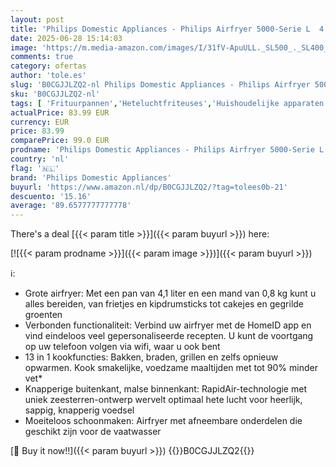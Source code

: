 ```yaml
---
layout: post
title: 'Philips Domestic Appliances - Philips Airfryer 5000-Serie L  4 1L  0 8Kg   13-in-1 Airfryer  Wifi-verbinding  90% Minder vet met Rapid Air-technologie  HomeID-app  HD9255/80 '
date: 2025-06-28 15:14:03
image: 'https://m.media-amazon.com/images/I/31fV-ApuULL._SL500_._SL400_.jpg'
comments: true
category: ofertas
author: 'tole.es'
slug: 'B0CGJJLZQ2-nl Philips Domestic Appliances - Philips Airfryer 5000-Serie...'
sku: 'B0CGJJLZQ2-nl'
tags: [ 'Frituurpannen','Heteluchtfriteuses','Huishoudelijke apparaten','Kleine keukenapparaten','Wonen & keuken','philips domestic appliances','🇳🇱', ]
actualPrice: 83.99 EUR
currency: EUR
price: 83.99
comparePrice: 99.0 EUR
prodname: 'Philips Domestic Appliances - Philips Airfryer 5000-Serie L  4 1L  0 8Kg   13-in-1 Airfryer  Wifi-verbinding  90% Minder vet met Rapid Air-technologie  HomeID-app  HD9255/80 '
country: 'nl'
flag: '🇳🇱'
brand: 'Philips Domestic Appliances'
buyurl: 'https://www.amazon.nl/dp/B0CGJJLZQ2/?tag=tolees0b-21'
descuento: '15.16'
average: '89.6577777777778'
---
```


There's a deal [{{< param title >}}]({{< param buyurl >}})  here:

[![{{< param prodname >}}]({{< param image >}})]({{< param buyurl >}})

ℹ️:

- Grote airfryer: Met een pan van 4,1 liter en een mand van 0,8 kg kunt u alles bereiden, van frietjes en kipdrumsticks tot cakejes en gegrilde groenten
- Verbonden functionaliteit: Verbind uw airfryer met de HomeID app en vind eindeloos veel gepersonaliseerde recepten. U kunt de voortgang op uw telefoon volgen via wifi, waar u ook bent
- 13 in 1 kookfuncties: Bakken, braden, grillen en zelfs opnieuw opwarmen. Kook smakelijke, voedzame maaltijden met tot 90% minder vet*
- Knapperige buitenkant, malse binnenkant: RapidAir-technologie met uniek zeesterren-ontwerp wervelt optimaal hete lucht voor heerlijk, sappig, knapperig voedsel
- Moeiteloos schoonmaken: Airfryer met afneembare onderdelen die geschikt zijn voor de vaatwasser

[🛒 Buy it now!!]({{< param buyurl >}})
{{<world>}}B0CGJJLZQ2{{</world>}}

